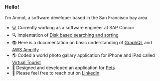 ### Hello!
I'm Anmol, a software developer based in the San Francisco bay area.

- 💻  Currently working as a software engineer at SAP Concur
- 🔍  Implentation of [Disk based searching and sorting](https://github.com/anmolraibhandare/Disk_Based_Sorting_And_Searching)
- 📚  Here is a documentation on basic understanding of [GraphQL](https://github.com/anmolraibhandare/GraphQL_Basics) and [AWS Amplify](https://github.com/anmolraibhandare/AWSAmplify_Basics)
- 🌎  Coded a world photo gallary application for iPhone and iPad called [Virtual Tourist](https://github.com/anmolraibhandare/VirtualTouristApp)
- 🐾  Designed and developed an application for [Pets](https://github.com/anmolraibhandare/KeaApp)
- 👋  Please feel free to reach out on [LinkedIn](https://www.linkedin.com/in/anmolraib/)

<!-- [![Top Langs](https://github-readme-stats.vercel.app/api/top-langs/?username=anmolraibhandare&hide=jupyter%20notebook&layout=compact)](https://github.com/anmolraibhandare/github-readme-stats) -->
